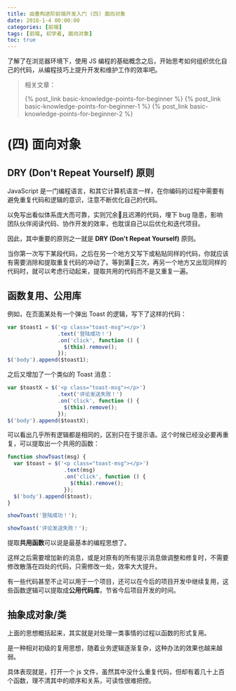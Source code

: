 ```yaml
---
title: 由重构进阶前端开发入门 (四) 面向对象
date: 2018-1-4 00:00:00
categories: [前端]
tags: [前端, 初学者, 面向对象]
toc: true
---
```


了解了在浏览器环境下，使用 JS 编程的基础概念之后，开始思考如何组织优化自己的代码，从编程技巧上提升开发和维护工作的效率吧。

<!-- more -->

> 相关文章：
>
> {% post_link basic-knowledge-points-for-beginner %}
> {% post_link basic-knowledge-points-for-beginner-1 %}
> {% post_link basic-knowledge-points-for-beginner-2 %}

# (四) 面向对象

## DRY (Don't Repeat Yourself) 原则

JavaScript 是一门编程语言，和其它计算机语言一样，在你编码的过程中需要有避免重复代码和逻辑的意识，注意不断优化自己的代码。

以免写出看似体系庞大而可靠，实则冗余且迟滞的代码，埋下 bug 隐患，影响团队伙伴阅读代码、协作开发的效率，也耽误自己以后优化和迭代项目。

因此，其中重要的原则之一就是 **DRY (Don't Repeat Yourself)** 原则。

当你第一次写下某段代码，之后在另一个地方又写下或粘贴同样的代码，你就应该有需要消除和提取重复代码的冲动了。等到第三次，再另一个地方又出现同样的代码时，就可以考虑行动起来，提取共用的代码而不是又重复一遍。

## 函数复用、公用库

例如，在页面某处有一个弹出 Toast 的逻辑，写下了这样的代码：

```javascript
var $toast1 = $('<p class="toast-msg"></p>')
                .text('登陆成功！')
                .on('click', function () {
                  $(this).remove();
                });
$('body').append($toast1);
```

之后又增加了一个类似的 Toast 消息：

```javascript
var $toastX = $('<p class="toast-msg"></p>')
                .text('评论发送失败！')
                .on('click', function () {
                  $(this).remove();
                });
$('body').append($toastX);
```

可以看出几乎所有逻辑都是相同的，区别只在于提示语。这个时候已经没必要再重复，可以提取出一个共用的函数：

```javascript
function showToast(msg) {
  var $toast = $('<p class="toast-msg"></p>')
                  .text(msg)
                  .on('click', function () {
                    $(this).remove();
                  });
  $('body').append($toast);
}

showToast('登陆成功！');

showToast('评论发送失败！');
```

提取**共用函数**可以说是最基本的编程思想了。

这样之后需要增加新的消息，或是对原有的所有提示消息做调整和修复时，不需要修改散落在四处的代码，只需修改一处，效率大大提升。

有一些代码甚至不止可以用于一个项目，还可以在今后的项目开发中继续复用，这些函数逻辑可以提取成**公用代码库**，节省今后项目开发的时间。

## 抽象成对象/类

上面的思想概括起来，其实就是对处理一类事情的过程以函数的形式复用。

是一种相对初级的复用思想，随着业务逻辑逐渐复杂，这种办法的效果也越来越弱。

具体表现就是，打开一个 js 文件，虽然其中没什么重复代码，但却有着几十上百个函数，理不清其中的顺序和关系，可读性很难把控。